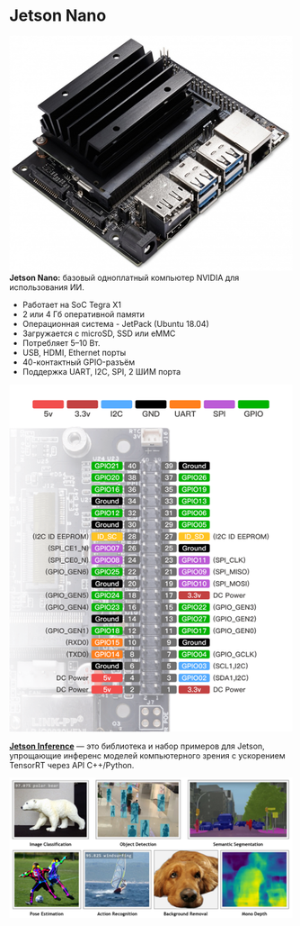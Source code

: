 # Jetson Nano
![alt text](img/img_1.png)
**Jetson Nano:** базовый одноплатный компьютер NVIDIA для использования ИИ. 

- Работает на SoC Tegra Х1
- 2 или 4 Гб оперативной памяти
- Операционная система - JetPack (Ubuntu 18.04)
- Загружается с microSD, SSD или eMMC
- Потребляет 5–10 Вт. 
- USB, HDMI, Ethernet порты
- 40-контактный GPIO-разъём
- Поддержка UART, I2C, SPI, 2 ШИМ порта

![alt text](img/img.png)


[**Jetson Inference**](https://github.com/dusty-nv/jetson-inference) — это библиотека и набор примеров для Jetson, упрощающие инференс моделей компьютерного зрения с ускорением TensorRT через API C++/Python.

![alt text](img/img_2.png)
